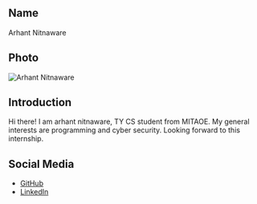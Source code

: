 ## Name
Arhant Nitnaware

## Photo
![Arhant Nitnaware]()

## Introduction
Hi there! I am arhant nitnaware, TY CS student from MITAOE. My general interests are programming and cyber security. Looking forward to this internship.

## Social Media
- [GitHub](https://github.com/arhant-nitnaware)
- [LinkedIn](https://www.linkedin.com/in/arhant-nitnaware-9b1755256/)